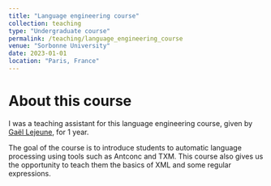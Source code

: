 ```yaml
---
title: "Language engineering course"
collection: teaching
type: "Undergraduate course"
permalink: /teaching/language_engineering_course
venue: "Sorbonne University"
date: 2023-01-01
location: "Paris, France"
---
```


About this course
======

I was a teaching assistant for this language engineering course, given by [Gaël Lejeune](https://www.lejeunegael.fr/), for 1 year.

The goal of the course is to introduce students to automatic language processing using tools such as Antconc and TXM. This course also gives us the opportunity to teach them the basics of XML and some regular expressions.

